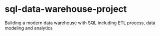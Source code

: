 # sql-data-warehouse-project
Building a modern data warehouse with SQL including ETL process, data modeling and analytics
